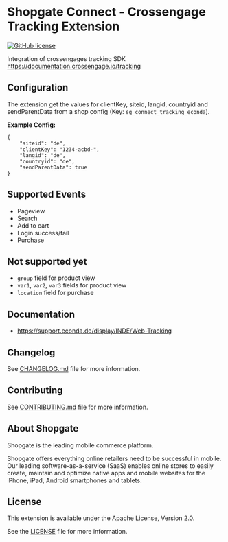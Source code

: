 # Shopgate Connect - Crossengage Tracking Extension

[![GitHub license](http://dmlc.github.io/img/apache2.svg)](LICENSE)

Integration of crossengages tracking SDK https://documentation.crossengage.io/tracking

## Configuration

The extension get the values for clientKey, siteid, langid, countryid and sendParentData from a shop config (Key: `sg_connect_tracking_econda`).

**Example Config:**
```
{
    "siteid": "de",
    "clientKey": "1234-acbd-",
    "langid": "de",
    "countryid": "de",
    "sendParentData": true
}
```

## Supported Events
- Pageview
- Search
- Add to cart
- Login success/fail
- Purchase

## Not supported yet
- `group` field for product view
- `var1`, `var2`, `var3` fields for product view
- `location` field for purchase

## Documentation
- https://support.econda.de/display/INDE/Web-Tracking

## Changelog

See [CHANGELOG.md](CHANGELOG.md) file for more information.

## Contributing

See [CONTRIBUTING.md](docs/CONTRIBUTING.md) file for more information.

## About Shopgate

Shopgate is the leading mobile commerce platform.

Shopgate offers everything online retailers need to be successful in mobile. Our leading
software-as-a-service (SaaS) enables online stores to easily create, maintain and optimize native
apps and mobile websites for the iPhone, iPad, Android smartphones and tablets.

## License

This extension is available under the Apache License, Version 2.0.

See the [LICENSE](./LICENSE) file for more information.
